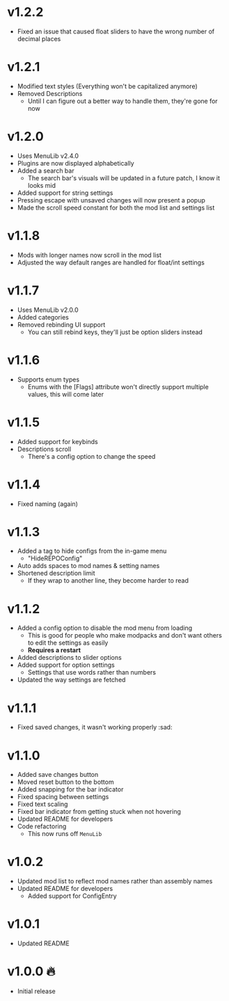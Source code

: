 # v1.2.2
- Fixed an issue that caused float sliders to have the wrong number of decimal places

# v1.2.1
- Modified text styles (Everything won't be capitalized anymore)
- Removed Descriptions
  - Until I can figure out a better way to handle them, they're gone for now

# v1.2.0
- Uses MenuLib v2.4.0
- Plugins are now displayed alphabetically
- Added a search bar
  - The search bar's visuals will be updated in a future patch, I know it looks mid
- Added support for string settings
- Pressing escape with unsaved changes will now present a popup
- Made the scroll speed constant for both the mod list and settings list

# v1.1.8
- Mods with longer names now scroll in the mod list
- Adjusted the way default ranges are handled for float/int settings

# v1.1.7
- Uses MenuLib v2.0.0
- Added categories
- Removed rebinding UI support
  - You can still rebind keys, they'll just be option sliders instead

# v1.1.6
- Supports enum types
  - Enums with the [Flags] attribute won't directly support multiple values, this will come later

# v1.1.5
- Added support for keybinds
- Descriptions scroll
  - There's a config option to change the speed

# v1.1.4
- Fixed naming (again)

# v1.1.3
- Added a tag to hide configs from the in-game menu
  - "HideREPOConfig"
- Auto adds spaces to mod names & setting names
- Shortened description limit
  - If they wrap to another line, they become harder to read

# v1.1.2
- Added a config option to disable the mod menu from loading
  - This is good for people who make modpacks and don't want others to edit the settings as easily
  - **Requires a restart**
- Added descriptions to slider options
- Added support for option settings
  - Settings that use words rather than numbers
- Updated the way settings are fetched

# v1.1.1
- Fixed saved changes, it wasn't working properly :sad:

# v1.1.0
- Added save changes button
- Moved reset button to the bottom
- Added snapping for the bar indicator
- Fixed spacing between settings
- Fixed text scaling
- Fixed bar indicator from getting stuck when not hovering
- Updated README for developers
- Code refactoring
  - This now runs off `MenuLib`

# v1.0.2
- Updated mod list to reflect mod names rather than assembly names
- Updated README for developers
  - Added support for ConfigEntry<float>

# v1.0.1
- Updated README

# v1.0.0 🔥
- Initial release